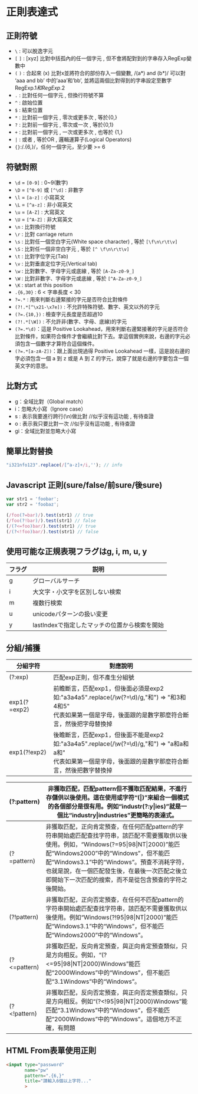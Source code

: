 # 正則表達式

## 正則符號

- `\` : 可以脫逸字元
- `[` `]` : [xyz] 比對中括孤內的任一個字元 , 但不會將配對到的字串存入RegExp變數中
- `(` `)` : 合起來 (x) 比對x並將符合的部份存入一個變數, /(a*) and (b*)/ 可以對 ‘aaa and bb’ 中的’aaa’和’bb’, 並將這兩個比對得到的字串設定至數字 RegExp.$1 和 RegExp.$2
- `.` : 比對任何一個字元 , 但換行符號不算
- `^` : 啟始位置
- `$` : 結束位置
- `*` : 比對前一個字元 , 零次或更多次 , 等於{0,}
- `?` : 比對前一個字元 , 零次或一次 , 等於{0,1}
- `+` : 比對前一個字元 , 一次或更多次 , 也等於 {1,}
- `|` : 或者 , 等於OR , 邏輯運算子(Logical Operators)
- `{}`:/.{6,}/，任何一個字元，至少要 >= 6

## 符號對照

- `\d` = `[0-9]` : 0~9(數字)
- `\D` = `[^0-9]` 或 `[^\d]` : 非數字
- `\l` = `[a-z]` : 小寫英文
- `\L` = `[^a-z]` : 非小寫英文
- `\u` = `[A-Z]` : 大寫英文
- `\U` = `[^A-Z]` : 非大寫英文
- `\n` : 比對換行符號
- `\r` : 比對 carriage return
- `\s` : 比對任一個空白字元(White space character) , 等於 `[\f\n\r\t\v]`
- `\S` : 比對任一個非空白字元 , 等於 `[^ \f\n\r\t\v]`
- `\t` : 比對字位字元(Tab)
- `\v` : 比對垂直定位字元(Vertical tab)
- `\w` : 比對數字、字母字元或底線 , 等於 `[A-Za-z0-9_]`
- `\W` : 比對非數字、字母字元或底線 , 等於 `[^A-Za-z0-9_]`
- `\K` : start at this position
- `.{6,30}` : 6 < 字串長度 < 30
- `?=.*` : 用來判斷右邊緊接的字元是否符合比對條件
- `(?!.*[^\x21-\x7e])` : 不允許特殊符號、數字、英文以外的字元
- `(?=.{10,})` : 檢查字元長度是否超過10
- `(?!.*[\W])` : 不允許非(數字、字母、底線)的字元
- `(?=.*\d)`：這是 Positive Lookahead，用來判斷右邊緊接著的字元是否符合比對條件，如果符合條件才會繼續比對下去。拿這個實例來說，右邊的字元必須包含一個數字才算符合這個條件。
- `(?=.*[a-zA-Z])`：跟上面出現過得 Positive Lookahead 一樣，這是說右邊的字必須包含一個 a 到 z 或是 A 到 Z 的字元，說穿了就是右邊的字要包含一個英文字的意思。

## 比對方式

- g：全域比對（Global match）
- i：忽略大小寫（Ignore case）
- s : 表示我要進行跨行(\n)做比對 //似乎沒有這功能 , 有待查證
- o : 表示我只要比對一次 //似乎沒有這功能 , 有待查證
- gi：全域比對並忽略大小寫

## 簡單比對替換

```js
"i321nfo123".replace(/[^a-z]+/i,''); // info
```



## Javascript 正則(sure/false/前sure/後sure)

```js
var str1 = 'foobar';
var str2 = 'foobaz';

(/foo(?=bar)/).test(str1) // true
(/foo(?!bar)/).test(str1) // false
(/(?<=foo)bar/).test(str1) // true
(/(?<!foo)bar/).test(str1) // false
```
## 使用可能な正規表現フラグはg, i, m, u, y

| フラグ | 説明                                          |
| ------ | --------------------------------------------- |
| g      | グローバルサーチ                              |
| i      | 大文字・小文字を区別しない検索                |
| m      | 複数行検索                                    |
| u      | unicodeパターンの扱い変更                     |
| y      | lastIndexで指定したマッチの位置から検索を開始 |

## 分組/捕獲

| 分組字符 | 對應說明 |
| -------- | -------- |
| (?:exp) | 匹配exp正則，但不產生分組號 |
| exp1(?=exp2) | 前瞻斷言，匹配exp1，但後面必須是exp2<br/>如:"a3a4a5".replace(/\w(?=\d)/g,"和") => "和3和4和5"<br/>代表如果第一個是字母，後面跟的是數字那麼符合斷言，然後把字母替換掉 |
| exp1(?!exp2) | 後瞻斷言，匹配exp1，但後面不能是exp2<br/>如:"a3a4a5".replace(/\w(?=\d)/g,"和") => "a和a和a和"<br/>代表如果第一個是字母，後面跟的是數字那麼符合斷言，然後把數字替換掉 |

| (?:pattern)  | 非獲取匹配，匹配pattern但不獲取匹配結果，不進行存儲供以後使用。這在使用或字符“(\|)”來組合一個模式的各個部分是很有用。例如“industr(?:y\|ies)”就是一個比“industry\|industries”更簡略的表達式。 |
| ------------ | ------------------------------------------------------------ |
| (?=pattern)  | 非獲取匹配，正向肯定預查，在任何匹配pattern的字符串開始處匹配查找字符串，該匹配不需要獲取供以後使用。例如，“Windows(?=95\|98\|NT\|2000)”能匹配“Windows2000”中的“Windows”，但不能匹配“Windows3.1”中的“Windows”。預查不消耗字符，也就是說，在一個匹配發生後，在最後一次匹配之後立即開始下一次匹配的搜索，而不是從包含預查的字符之後開始。 |
| (?!pattern)  | 非獲取匹配，正向否定預查，在任何不匹配pattern的字符串開始處匹配查找字符串，該匹配不需要獲取供以後使用。例如“Windows(?!95\|98\|NT\|2000)”能匹配“Windows3.1”中的“Windows”，但不能匹配“Windows2000”中的“Windows”。 |
| (?<=pattern) | 非獲取匹配，反向肯定預查，與正向肯定預查類似，只是方向相反。例如，“(?<=95\|98\|NT\|2000)Windows”能匹配“2000Windows”中的“Windows”，但不能匹配“3.1Windows”中的“Windows”。 |
| (?<!pattern) | 非獲取匹配，反向否定預查，與正向否定預查類似，只是方向相反。例如“(?<!95\|98\|NT\|2000)Windows”能匹配“3.1Windows”中的“Windows”，但不能匹配“2000Windows”中的“Windows”。這個地方不正確，有問題 |

## HTML From表單使用正則

```html
<input type="password"
       name="pw"
       pattern=".{6,}"
       title="請輸入6個以上字符..."
       >
```

